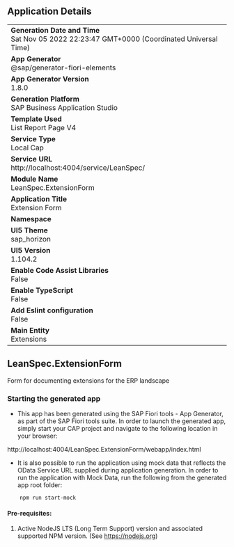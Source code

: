 ## Application Details
|               |
| ------------- |
|**Generation Date and Time**<br>Sat Nov 05 2022 22:23:47 GMT+0000 (Coordinated Universal Time)|
|**App Generator**<br>@sap/generator-fiori-elements|
|**App Generator Version**<br>1.8.0|
|**Generation Platform**<br>SAP Business Application Studio|
|**Template Used**<br>List Report Page V4|
|**Service Type**<br>Local Cap|
|**Service URL**<br>http://localhost:4004/service/LeanSpec/
|**Module Name**<br>LeanSpec.ExtensionForm|
|**Application Title**<br>Extension Form|
|**Namespace**<br>|
|**UI5 Theme**<br>sap_horizon|
|**UI5 Version**<br>1.104.2|
|**Enable Code Assist Libraries**<br>False|
|**Enable TypeScript**<br>False|
|**Add Eslint configuration**<br>False|
|**Main Entity**<br>Extensions|

## LeanSpec.ExtensionForm

Form for documenting extensions for the ERP landscape

### Starting the generated app

-   This app has been generated using the SAP Fiori tools - App Generator, as part of the SAP Fiori tools suite.  In order to launch the generated app, simply start your CAP project and navigate to the following location in your browser:

http://localhost:4004/LeanSpec.ExtensionForm/webapp/index.html

- It is also possible to run the application using mock data that reflects the OData Service URL supplied during application generation.  In order to run the application with Mock Data, run the following from the generated app root folder:

```
    npm run start-mock
```

#### Pre-requisites:

1. Active NodeJS LTS (Long Term Support) version and associated supported NPM version.  (See https://nodejs.org)


